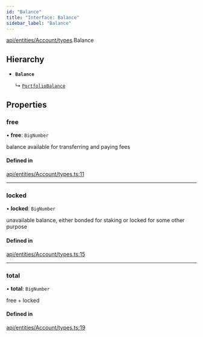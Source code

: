```yaml
---
id: "Balance"
title: "Interface: Balance"
sidebar_label: "Balance"
---
```


[api/entities/Account/types](../../../../../../modules/API/Entities/Account/Types/Types.md).Balance

## Hierarchy

- **`Balance`**

  ↳ [`PortfolioBalance`](../../../Portfolio/Types/PortfolioBalance/PortfolioBalance.md)

## Properties

### free

• **free**: `BigNumber`

balance available for transferring and paying fees

#### Defined in

[api/entities/Account/types.ts:11](https://github.com/PolymeshAssociation/polymesh-sdk/blob/fbf6882d0/src/api/entities/Account/types.ts#L11)

___

### locked

• **locked**: `BigNumber`

unavailable balance, either bonded for staking or locked for some other purpose

#### Defined in

[api/entities/Account/types.ts:15](https://github.com/PolymeshAssociation/polymesh-sdk/blob/fbf6882d0/src/api/entities/Account/types.ts#L15)

___

### total

• **total**: `BigNumber`

free + locked

#### Defined in

[api/entities/Account/types.ts:19](https://github.com/PolymeshAssociation/polymesh-sdk/blob/fbf6882d0/src/api/entities/Account/types.ts#L19)
